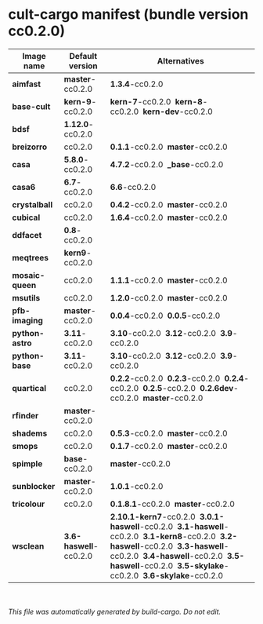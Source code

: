 # cult-cargo manifest (bundle version cc0.2.0)

|Image name|Default version|Alternatives|
|----------|---------------|--------------|
|**aimfast**|**master**-cc0.2.0|**1.3.4**-cc0.2.0|
|**base-cult**|**kern-9**-cc0.2.0|**kern-7**-cc0.2.0&nbsp;&nbsp;**kern-8**-cc0.2.0&nbsp;&nbsp;**kern-dev**-cc0.2.0|
|**bdsf**|**1.12.0**-cc0.2.0||
|**breizorro**|cc0.2.0|**0.1.1**-cc0.2.0&nbsp;&nbsp;**master**-cc0.2.0|
|**casa**|**5.8.0**-cc0.2.0|**4.7.2**-cc0.2.0&nbsp;&nbsp;**_base**-cc0.2.0|
|**casa6**|**6.7**-cc0.2.0|**6.6**-cc0.2.0|
|**crystalball**|cc0.2.0|**0.4.2**-cc0.2.0&nbsp;&nbsp;**master**-cc0.2.0|
|**cubical**|cc0.2.0|**1.6.4**-cc0.2.0&nbsp;&nbsp;**master**-cc0.2.0|
|**ddfacet**|**0.8**-cc0.2.0||
|**meqtrees**|**kern9**-cc0.2.0||
|**mosaic-queen**|cc0.2.0|**1.1.1**-cc0.2.0&nbsp;&nbsp;**master**-cc0.2.0|
|**msutils**|cc0.2.0|**1.2.0**-cc0.2.0&nbsp;&nbsp;**master**-cc0.2.0|
|**pfb-imaging**|**master**-cc0.2.0|**0.0.4**-cc0.2.0&nbsp;&nbsp;**0.0.5**-cc0.2.0|
|**python-astro**|**3.11**-cc0.2.0|**3.10**-cc0.2.0&nbsp;&nbsp;**3.12**-cc0.2.0&nbsp;&nbsp;**3.9**-cc0.2.0|
|**python-base**|**3.11**-cc0.2.0|**3.10**-cc0.2.0&nbsp;&nbsp;**3.12**-cc0.2.0&nbsp;&nbsp;**3.9**-cc0.2.0|
|**quartical**|cc0.2.0|**0.2.2**-cc0.2.0&nbsp;&nbsp;**0.2.3**-cc0.2.0&nbsp;&nbsp;**0.2.4**-cc0.2.0&nbsp;&nbsp;**0.2.5**-cc0.2.0&nbsp;&nbsp;**0.2.6dev**-cc0.2.0&nbsp;&nbsp;**master**-cc0.2.0|
|**rfinder**|**master**-cc0.2.0||
|**shadems**|cc0.2.0|**0.5.3**-cc0.2.0&nbsp;&nbsp;**master**-cc0.2.0|
|**smops**|cc0.2.0|**0.1.7**-cc0.2.0&nbsp;&nbsp;**master**-cc0.2.0|
|**spimple**|**base**-cc0.2.0|**master**-cc0.2.0|
|**sunblocker**|**master**-cc0.2.0|**1.0.1**-cc0.2.0|
|**tricolour**|cc0.2.0|**0.1.8.1**-cc0.2.0&nbsp;&nbsp;**master**-cc0.2.0|
|**wsclean**|**3.6-haswell**-cc0.2.0|**2.10.1-kern7**-cc0.2.0&nbsp;&nbsp;**3.0.1-haswell**-cc0.2.0&nbsp;&nbsp;**3.1-haswell**-cc0.2.0&nbsp;&nbsp;**3.1-kern8**-cc0.2.0&nbsp;&nbsp;**3.2-haswell**-cc0.2.0&nbsp;&nbsp;**3.3-haswell**-cc0.2.0&nbsp;&nbsp;**3.4-haswell**-cc0.2.0&nbsp;&nbsp;**3.5-haswell**-cc0.2.0&nbsp;&nbsp;**3.5-skylake**-cc0.2.0&nbsp;&nbsp;**3.6-skylake**-cc0.2.0|


<br><br>*This file was automatically generated by build-cargo. Do not edit.*
